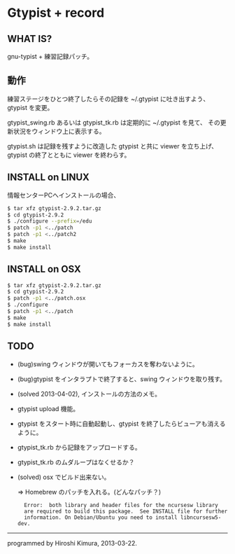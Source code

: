 #  Gtypist + record

## WHAT IS?

gnu-typist + 練習記録パッチ。

## 動作

練習ステージをひとつ終了したらその記録を ~/.gtypist に吐き出すよう、
gtypist を変更。

gtypist\_swing.rb あるいは gtypist\_tk.rb は定期的に ~/.gtypist を見て、
その更新状況をウィンドウ上に表示する。

gtypist.sh は記録を残すように改造した gtypist と共に viewer を立ち上げ、
gtypist の終了とともに viewer を終わらす。

## INSTALL on LINUX

情報センターPCへインストールの場合、

```sh
$ tar xfz gtypist-2.9.2.tar.gz
$ cd gtypist-2.9.2
$ ./configure --prefix=/edu
$ patch -p1 <../patch
$ patch -p1 <../patch2
$ make
$ make install
```

## INSTALL on OSX

```sh
$ tar xfz gtypist-2.9.2.tar.gz
$ cd gtypist-2.9.2
$ patch -p1 <../patch.osx
$ ./configure
$ patch -p1 <../patch
$ make
$ make install
```

## TODO

* (bug)swing ウィンドウが開いてもフォーカスを奪わないように。

* (bug)gtypist をインタラプトで終了すると、swing ウィンドウを取り残す。

* (solved 2013-04-02), インストールの方法のメモ。

* gtypist upload 機能。

* gtypist をスタート時に自動起動し、gtypist を終了したらビューアも消えるように。

* gtypist_tk.rb から記録をアップロードする。

* gtypist_tk.rb のムダループはなくせるか？

* (solved) osx でビルド出来ない。

    => Homebrew のパッチを入れる。(どんなパッチ？)

        Error:  both library and header files for the ncursesw library
        are required to build this package.  See INSTALL file for further
        information. On Debian/Ubuntu you need to install libncursesw5-dev.


  

---
programmed by Hiroshi Kimura, 2013-03-22.
